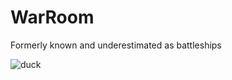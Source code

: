 WarRoom
=======

Formerly known and underestimated as battleships

![duck](https://dl.dropboxusercontent.com/u/998319/DAT/duck.png)

